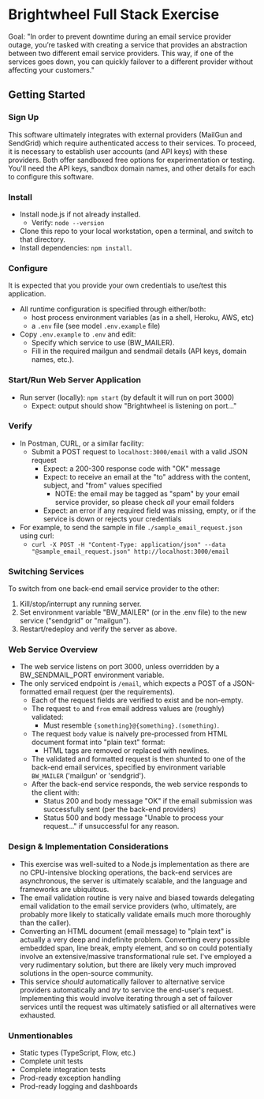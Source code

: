 # Brightwheel Full Stack Exercise

Goal:
"In order to prevent downtime during an email service provider outage, you’re tasked with creating a service that provides an abstraction between two different email service providers. This way, if one of the services goes down, you can quickly failover to a different provider without affecting your customers."

## Getting Started

### Sign Up
This software ultimately integrates with external providers (MailGun and SendGrid) which require authenticated access to their services.  To proceed, it is necessary to establish user accounts (and API keys) with these providers. Both offer sandboxed free options for experimentation or testing.  You'll need the API keys, sandbox domain names, and other details for each to configure this software.

### Install
* Install node.js if not already installed.
    * Verify: ```node --version```
* Clone this repo to your local workstation, open a terminal, and switch to that directory.
* Install dependencies: ```npm install```.

### Configure
It is expected that you provide your own credentials to use/test this application.

* All runtime configuration is specified through either/both:
    * host process environment variables (as in a shell, Heroku, AWS, etc)
    * a ```.env``` file (see model ```.env.example``` file)
* Copy ```.env.example``` to ```.env``` and edit:
    * Specify which service to use (BW_MAILER).
    * Fill in the required mailgun and sendmail details (API keys, domain names, etc.).

### Start/Run Web Server Application
* Run server (locally): ```npm start``` (by default it will run on port 3000)
  * Expect: output should show "Brightwheel is listening on port..."

### Verify
* In Postman, CURL, or a similar facility:
    * Submit a POST request to ```localhost:3000/email``` with a valid JSON request
        * Expect: a 200-300 response code with "OK" message
        * Expect: to receive an email at the "to" address with the content, subject, and "from" values specified
            * NOTE: the email may be tagged as "spam" by your email service provider, so please check *all* your email folders
        * Expect: an error if any required field was missing, empty, or if the service is down or rejects your credentials
* For example, to send the sample in file ```./sample_email_request.json``` using curl:
    * ```curl -X POST -H "Content-Type: application/json" --data "@sample_email_request.json" http://localhost:3000/email```

### Switching Services
To switch from one back-end email service provider to the other:
1. Kill/stop/interrupt any running server.
1. Set environment variable "BW_MAILER" (or in the .env file) to the new service ("sendgrid" or "mailgun").
1. Restart/redeploy and verify the server as above.

### Web Service Overview

* The web service listens on port 3000, unless overridden by a BW_SENDMAIL_PORT environment variable.
* The only serviced endpoint is ```/email```, which expects a POST of a JSON-formatted email request (per the requirements).
    * Each of the request fields are verified to exist and be non-empty.
    * The request ```to``` and ```from``` email address values are (roughly) validated:
        * Must resemble ```{something}@{something}.(something)```.
    * The request ```body``` value is naively pre-processed from HTML document format into "plain text" format:
        * HTML tags are removed or replaced with newlines.
    * The validated and formatted request is then shunted to one of the back-end email services, specified by environment variable ```BW_MAILER``` ('mailgun' or 'sendgrid').
    * After the back-end service responds, the web service responds to the client with:
        * Status 200 and body message "OK" if the email submission was successfully sent (per the back-end providers)
        * Status 500 and body message "Unable to process your request..." if unsuccessful for any reason.

### Design & Implementation Considerations
* This exercise was well-suited to a Node.js implementation as there are no CPU-intensive blocking operations, the back-end services are asynchronous, the server is ultimately scalable, and the language and frameworks are ubiquitous.
* The email validation routine is very naive and biased towards delegating email validation to the email service providers (who, ultimately, are probably more likely to statically validate emails much more thoroughly than the caller).
* Converting an HTML document (email message) to "plain text" is actually a very deep and indefinite problem.  Converting every possible embedded span, line break, empty element, and so on could potentially involve an extensive/massive transformational rule set.  I've employed a very rudimentary solution, but there are likely very much improved solutions in the open-source community.
* This service *should* automatically failover to alternative service providers automatically and *try* to service the end-user's request.  Implementing this would involve iterating through a set of failover services until the request was ultimately satisfied or all alternatives were exhausted.

### Unmentionables
* Static types (TypeScript, Flow, etc.)
* Complete unit tests
* Complete integration tests
* Prod-ready exception handling
* Prod-ready logging and dashboards
